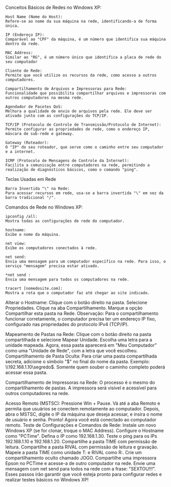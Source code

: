 Conceitos Básicos de Redes no Windows XP:
```
Host Name (Nome do Host):
Refere-se ao nome da sua máquina na rede, identificando-a de forma única.

IP (Endereço IP):
Comparável ao "CPF" da máquina, é um número que identifica sua máquina dentro da rede.

MAC Address:
Similar ao "RG", é um número único que identifica a placa de rede do seu computador

Cliente de Rede:
Permite que você utilize os recursos da rede, como acesso a outros computadores.

Compartilhamento de Arquivos e Impressoras para Rede:
Funcionalidade que possibilita compartilhar arquivos e impressoras com outros computadores na mesma rede.

Agendador de Pacotes QoS:
Melhora a qualidade de envio de arquivos pela rede. Ele deve ser ativado junto com as configurações do TCP/IP.

TCP/IP (Protocolo de Controle de Transmissão/Protocolo de Internet):
Permite configurar as propriedades de rede, como o endereço IP, máscara de sub-rede e gateway.

Gateway (Roteador):
O "IP" do seu roteador, que serve como o caminho entre seu computador e a internet.

ICMP (Protocolo de Mensagens de Controle da Internet):
Facilita a comunicação entre computadores na rede, permitindo a realização de diagnósticos básicos, como o comando "ping".
```

Teclas Usadas em Rede
```
Barra Invertida "\" na Rede:
Para acessar recursos em rede, usa-se a barra invertida "\" em vez da barra tradicional "/".
```

Comandos de Rede no Windows XP:
```
ipconfig /all:
Mostra todas as configurações de rede do computador.

hostname:
Exibe o nome da máquina.

net view:
Exibe os computadores conectados à rede.

net send:
Envia uma mensagem para um computador específico na rede. Para isso, o serviço "mensagem" precisa estar ativado.

*net send :
Envia uma mensagem para todos os computadores na rede.

tracert [nomedosite.com]:
Mostra a rota que o computador faz até chegar ao site indicado.
```

Alterar o Hostname:
Clique com o botão direito na pasta.
Selecione Propriedades.
Clique na aba Compartilhamento.
Marque a opção Compartilhar esta pasta na Rede.
Observação: Para o compartilhamento funcionar corretamente, o computador precisa ter um endereço IP fixo, configurado nas propriedades do protocolo IPv4 (TCP/IP).

Mapeamento de Pastas na Rede:
Clique com o botão direito na pasta compartilhada e selecione Mapear Unidade.
Escolha uma letra para a unidade mapeada.
Agora, essa pasta aparecerá em "Meu Computador" como uma "Unidade de Rede", com a letra que você escolheu.
Compartilhamento de Pasta Oculta:
Para criar uma pasta compartilhada secreta, adicione o símbolo "$" no final do nome da pasta. Exemplo: \\192.168.1.10\segredo$.
Somente quem souber o caminho completo poderá acessar essa pasta.

Compartilhamento de Impressoras na Rede:
O processo é o mesmo do compartilhamento de pastas. A impressora será visível e acessível para outros computadores na rede.

Acesso Remoto (MSTSC):
Pressione Win + Pause.
Vá até a aba Remoto e permita que usuários se conectem remotamente ao computador.
Depois, abra o MSTSC, digite o IP da máquina que deseja acessar, e insira o nome de usuário e senha. Pronto! Agora você está conectado ao computador remoto.
Teste de Configurações e Comandos de Rede:
Instale um novo Windows XP (se for clonar, troque o MAC Address).
Configure o Hostname como "PCTime".
Defina o IP como 192.168.1.30.
Teste o ping para os IPs 192.168.1.10 e 192.168.1.20.
Compartilhe a pasta TIME com permissão de leitura.
Compartilhe a pasta RIVAL com permissão de leitura e gravação.
Mapeie a pasta TIME como unidade T: e RIVAL como R:.
Crie um compartilhamento oculto chamado JOGO.
Compartilhe uma impressora Epson no PCTime e acesse-a de outro computador na rede.
Envie uma mensagem com net send para todos na rede com a frase: "SEXTOU!!!".
Esses passos irão garantir que você esteja pronto para configurar redes e realizar testes básicos no Windows XP!
